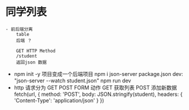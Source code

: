 # 同学列表
    - 前后端分离
        table
        后端 ？

        GET HTTP Method
        /student
        返回json 数据

- npm init -y  项目变成一个后端项目
    npm i json-server
    package.json   dev: "json-server --watch student.json"
    npm run dev
- http 请求分为  GET POST  FORM 动作
    GET 获取列表
    POST  添加新数据
    fetch(url, {
        method: 'POST',
        body: JSON.stringify(student),
        headers: {
            'Content-Type': 'application/json'
        }
    })
